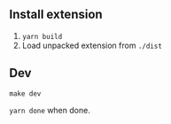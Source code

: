 ## Install extension

1.  `yarn build`
2.  Load unpacked extension from `./dist`


## Dev

`make dev`

`yarn done` when done.
